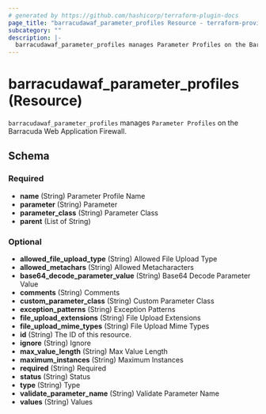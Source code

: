 ```yaml
---
# generated by https://github.com/hashicorp/terraform-plugin-docs
page_title: "barracudawaf_parameter_profiles Resource - terraform-provider-barracudawaf"
subcategory: ""
description: |-
  barracudawaf_parameter_profiles manages Parameter Profiles on the Barracuda Web Application Firewall.
---
```


# barracudawaf_parameter_profiles (Resource)

`barracudawaf_parameter_profiles` manages `Parameter Profiles` on the Barracuda Web Application Firewall.



<!-- schema generated by tfplugindocs -->
## Schema

### Required

- **name** (String) Parameter Profile Name
- **parameter** (String) Parameter
- **parameter_class** (String) Parameter Class
- **parent** (List of String)

### Optional

- **allowed_file_upload_type** (String) Allowed File Upload Type
- **allowed_metachars** (String) Allowed Metacharacters
- **base64_decode_parameter_value** (String) Base64 Decode Parameter Value
- **comments** (String) Comments
- **custom_parameter_class** (String) Custom Parameter Class
- **exception_patterns** (String) Exception Patterns
- **file_upload_extensions** (String) File Upload Extensions
- **file_upload_mime_types** (String) File Upload Mime Types
- **id** (String) The ID of this resource.
- **ignore** (String) Ignore
- **max_value_length** (String) Max Value Length
- **maximum_instances** (String) Maximum Instances
- **required** (String) Required
- **status** (String) Status
- **type** (String) Type
- **validate_parameter_name** (String) Validate Parameter Name
- **values** (String) Values


